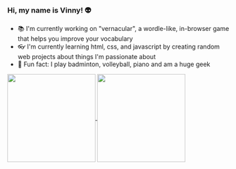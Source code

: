 ### Hi, my name is Vinny! 👽
- 📚 I'm currently working on "vernacular", a wordle-like, in-browser game that helps you improve your vocabulary
- 👓 I'm currently learning html, css, and javascript by creating random web projects about things I'm passionate about
- 🏸 Fun fact: I play badminton, volleyball, piano and am a huge geek

<a href="https://github.com/anuraghazra/github-readme-stats">
  <img height=200 align="center" src="https://github-readme-stats.vercel.app/api?username=vinnyh125&show_icons=true&theme=tokyonight" />
</a>
<a href="https://github.com/anuraghazra/convoychat">
  <img height=200 align="center" src="https://github-readme-stats.vercel.app/api/top-langs?username=vinnyh125&layout=compact&langs_count=8&card_width=320" />
</a>
